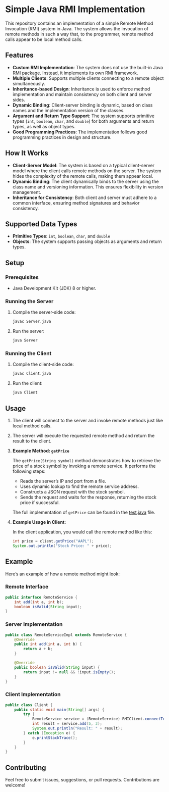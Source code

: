 
# Simple Java RMI Implementation

This repository contains an implementation of a simple Remote Method Invocation (RMI) system in Java. The system allows the invocation of remote methods in such a way that, to the programmer, remote method calls appear to be local method calls.

## Features

- **Custom RMI Implementation**: The system does not use the built-in Java RMI package. Instead, it implements its own RMI framework.
- **Multiple Clients**: Supports multiple clients connecting to a remote object simultaneously.
- **Inheritance-based Design**: Inheritance is used to enforce method implementation and maintain consistency on both client and server sides.
- **Dynamic Binding**: Client-server binding is dynamic, based on class names and the implementation version of the classes.
- **Argument and Return Type Support**: The system supports primitive types (`int`, `boolean`, `char`, and `double`) for both arguments and return types, as well as object types.
- **Good Programming Practices**: The implementation follows good programming practices in design and structure.

## How It Works

- **Client-Server Model**: The system is based on a typical client-server model where the client calls remote methods on the server. The system hides the complexity of the remote calls, making them appear local.
- **Dynamic Binding**: The client dynamically binds to the server using the class name and versioning information. This ensures flexibility in version management.
- **Inheritance for Consistency**: Both client and server must adhere to a common interface, ensuring method signatures and behavior consistency.

## Supported Data Types

- **Primitive Types**: `int`, `boolean`, `char`, and `double`
- **Objects**: The system supports passing objects as arguments and return types.

## Setup

### Prerequisites

- Java Development Kit (JDK) 8 or higher.

### Running the Server

1. Compile the server-side code:
   ```bash
   javac Server.java
   ```

2. Run the server:
   ```bash
   java Server
   ```

### Running the Client

1. Compile the client-side code:
   ```bash
   javac Client.java
   ```

2. Run the client:
   ```bash
   java Client
   ```

## Usage

1. The client will connect to the server and invoke remote methods just like local method calls.
2. The server will execute the requested remote method and return the result to the client.
3. **Example Method: `getPrice`**

   The `getPrice(String symbol)` method demonstrates how to retrieve the price of a stock symbol by invoking a remote service. It performs the following steps:

   - Reads the server’s IP and port from a file.
   - Uses dynamic lookup to find the remote service address.
   - Constructs a JSON request with the stock symbol.
   - Sends the request and waits for the response, returning the stock price if successful.

   The full implementation of `getPrice` can be found in the [test.java](test.java) file.

4. **Example Usage in Client:**

   In the client application, you would call the remote method like this:

   ```java
   int price = client.getPrice("AAPL");
   System.out.println("Stock Price: " + price);

## Example

Here’s an example of how a remote method might look:

### Remote Interface
```java
public interface RemoteService {
    int add(int a, int b);
    boolean isValid(String input);
}
```

### Server Implementation
```java
public class RemoteServiceImpl extends RemoteService {
    @Override
    public int add(int a, int b) {
        return a + b;
    }

    @Override
    public boolean isValid(String input) {
        return input != null && !input.isEmpty();
    }
}
```

### Client Implementation
```java
public class Client {
    public static void main(String[] args) {
        try {
            RemoteService service = (RemoteService) RMIClient.connectToServer("RemoteServiceImpl");
            int result = service.add(5, 3);
            System.out.println("Result: " + result);
        } catch (Exception e) {
            e.printStackTrace();
        }
    }
}
```

## Contributing

Feel free to submit issues, suggestions, or pull requests. Contributions are welcome!

